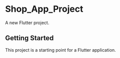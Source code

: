 # Shop_App_Project

A new Flutter project.

## Getting Started

This project is a starting point for a Flutter application.

